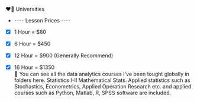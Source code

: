 ❤️‍🔥 Universities
- ---- Lesson Prices ----
- [x]    1 Hour = $80 
- [x]   6 Hour = $450  
- [x]  12 Hour = $900   (Generally Recommend)
- [x]   16 Hour = $1350  
💙 You can see all the data analytics courses I've been tought globally in folders here. Statistics I-II Mathematical Stats. Applied statistics such as Stochastics, Econometrics, Applied Operation Research etc. and applied courses such as Python, Matlab, R, SPSS software are included.

